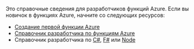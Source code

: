 Это справочные сведения для разработчиков функций Azure. Если вы новичок в функциях Azure, начните со следующих ресурсов:

* [Создание первой функции Azure](../articles/azure-functions/functions-create-first-azure-function.md)
* [Справочник разработчика по функциям Azure](../articles/azure-functions/functions-reference.md)
* Справочник разработчика по [C#](../articles/azure-functions/functions-reference-csharp.md), [F#](../articles/azure-functions/functions-reference-fsharp.md) или [Node](../articles/azure-functions/functions-reference-node.md)



<!--HONumber=Nov16_HO3-->


